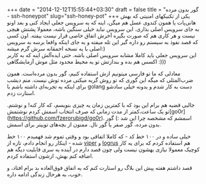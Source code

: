 +++
date = "2014-12-12T15:55:44+03:30"
draft = false
title = "گور بدون مرده - ssh-honeypot"
slug="ssh-honey-pot"
+++
یکی از تکنیکهای امنیتی که بهش هانی‌پات یا همون کندوی عسل هم میگن، اینه که یه سرویس جعلی ایجاد کنی و بعد اونو به جای سرویس اصلی بذاری. این سرویس نباید خیلی سنگین باشه، معمولا پشتش هیچی نیست و هر کاری هم که صورت بگیره آخرش اتفاق خاصی قرار نیست بیفته. اون کسی که قصد نفوذ به سیستم رو داره گیر این تله میفته و به جای اینکه واقعا برسه به سرویس اصلی با یه نسخه احمقانه سرش گرم میشه:)  
این سرویس جعلی باید کاملا مشابه سرویس اصلی باشه. حتی ایده‌آلش اینه که به کاربر اکسس هم بده و بندازتش تو یه محیط محدود مثل موش آزمایشگاهی :)))

معادلی که ما تو فارسی میتونیم ازش استفاده کنیم، گور بدون مرده‌است. همون ضرب‌المثلی که میگه این گوری که تو روش گریه میکنی مرده توش نیست. منم دیشب برای اینکه یه تجربه‌ای داشته باشم با golang دست به کار شدم و یدونه خیلی سادشو استارت زدم. 

 جالبی قضیه هم برام این بود که با کمترین زمان یه چیزی بنویسم، که کار کنه! و نوشتم. تو یک ساعت،‌کمتر از مدت زمانی که صرف انتخاب اسمش کردم نوشتمش[go0r] (https://github.com/fzerorubigd/go0r). اسمشم که مشخصه چرا این شد :) گور بدون مرده، گور صفر یا گور نال. ممنون از بچه‌های توییتر برای اسمش. 

خیلی ساده و در ۱۰۰ خط کد - که کاملا اتفاقی بود و وقتی تموم شد فهمیدم ۱۰۰ خط شده - اینکار رو انجام دادم، تازه از  [viper](http://spf13.com/project/viper) و [logrus](https://github.com/Sirupsen/logrus) هم استفاده کردم که برای یه کار کوچیک معمولا نیازی بهشون نیست ولی چون قصد دارم در آینده یه سری قابلیت دیگه هم اضافه کنم بهش، ازشون استفاده کردم. 

قصد داشتم هفته پیش این بلاگ رو استارت کنم که یه اتفاق فوق‌العاده بد برام افتاد، و خوب، به هرحال زندگی ادامه داره.



